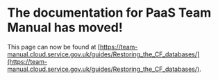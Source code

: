 
# The documentation for PaaS Team Manual has moved!
This page can now be found at [https://team-manual.cloud.service.gov.uk/guides/Restoring_the_CF_databases/](https://team-manual.cloud.service.gov.uk/guides/Restoring_the_CF_databases/).
